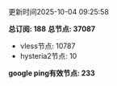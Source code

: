 更新时间2025-10-04 09:25:58

**总订阅: 188**
**总节点: 37087**
- vless节点: 10787
- hysteria2节点: 10

**google ping有效节点: 233**
